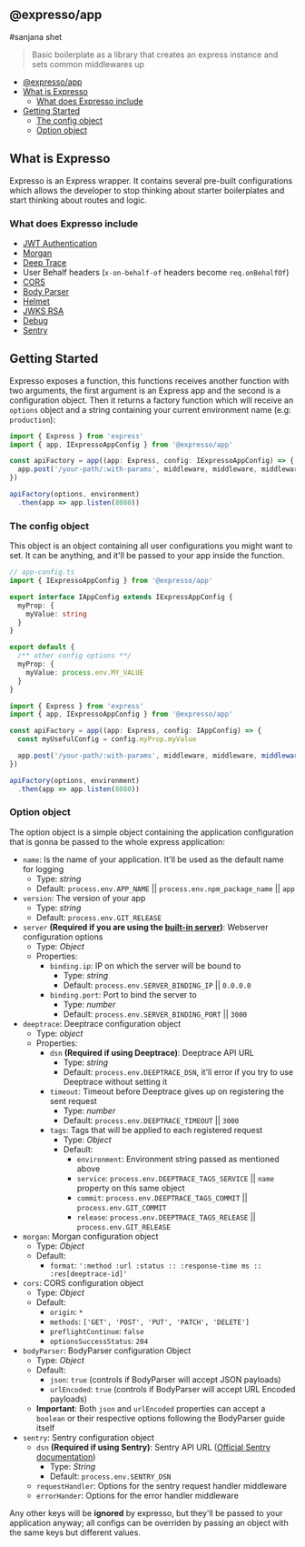 @expresso/app
---
#sanjana shet
> Basic boilerplate as a library that creates an express instance and sets common middlewares up

- [@expresso/app](#expressoapp)
- [What is Expresso](#what-is-expresso)
  - [What does Expresso include](#what-does-expresso-include)
- [Getting Started](#getting-started)
  - [The config object](#the-config-object)
  - [Option object](#option-object)

## What is Expresso

Expresso is an Express wrapper. It contains several pre-built configurations which allows the developer to stop thinking about starter boilerplates and start thinking about routes and logic.

### What does Expresso include

- [JWT Authentication](https://github.com/auth0/express-jwt#readme)
- [Morgan](https://www.npmjs.com/package/morgan)
- [Deep Trace](https://github.com/deep-trace/nodejs-plugins/tree/master/packages/deeptrace-express)
- User Behalf headers (`x-on-behalf-of` headers become `req.onBehalfOf`)
- [CORS](https://github.com/expressjs/cors#readme)
- [Body Parser](https://www.npmjs.com/package/body-parser)
- [Helmet](https://helmetjs.github.io/)
- [JWKS RSA](https://github.com/auth0/node-jwks-rsa)
- [Debug](https://github.com/visionmedia/debug)
- [Sentry](https://sentry.io)

## Getting Started

Expresso exposes a function, this functions receives another function with two arguments, the first argument is an Express app and the second is a configuration object. Then it returns a factory function which will receive an `options` object and a string containing your current environment name (e.g: `production`):

```ts
import { Express } from 'express'
import { app, IExpressoAppConfig } from '@expresso/app'

const apiFactory = app((app: Express, config: IExpressoAppConfig) => {
  app.post('/your-path/:with-params', middleware, middleware, middleware)
})

apiFactory(options, environment)
  .then(app => app.listen(8080))
```

### The config object

This object is an object containing all user configurations you might want to set. It can be anything, and it'll be passed to your app inside the function.

```ts
// app-config.ts
import { IExpressoAppConfig } from '@expresso/app'

export interface IAppConfig extends IExpressAppConfig {
  myProp: {
    myValue: string
  }
}

export default {
  /** other config options **/
  myProp: {
    myValue: process.env.MY_VALUE
  }
}
```

```ts
import { Express } from 'express'
import { app, IExpressoAppConfig } from '@expresso/app'

const apiFactory = app((app: Express, config: IAppConfig) => {
  const myUsefulConfig = config.myProp.myValue

  app.post('/your-path/:with-params', middleware, middleware, middleware(myUsefulConfig))
})

apiFactory(options, environment)
  .then(app => app.listen(8080))
```

### Option object

The option object is a simple object containing the application configuration that is gonna be passed to the whole express application:

- `name`: Is the name of your application. It'll be used as the default name for logging
  - Type: *string*
  - Default: `process.env.APP_NAME` || `process.env.npm_package_name` || `app`
- `version`: The version of your app
  - Type: *string*
  - Default: `process.env.GIT_RELEASE`
- `server` **(Required if you are using the [built-in server](#built-in-server))**: Webserver configuration options
  - Type: *Object*
  - Properties:
    - `binding.ip`: IP on which the server will be bound to
      - Type: *string*
      - Default: `process.env.SERVER_BINDING_IP` || `0.0.0.0`
    - `binding.port`: Port to bind the server to
      - Type: *number*
      - Default: `process.env.SERVER_BINDING_PORT` || `3000`
- `deeptrace`: Deeptrace configuration object
  - Type: *object*
  - Properties:
    - `dsn` **(Required if using Deeptrace)**: Deeptrace API URL
      - Type: *string*
      - Default: `process.env.DEEPTRACE_DSN`, it'll error if you try to use Deeptrace without setting it
    - `timeout`: Timeout before Deeptrace gives up on registering the sent request
      - Type: *number*
      - Default: `process.env.DEEPTRACE_TIMEOUT` || `3000`
    - `tags`: Tags that will be applied to each registered request
      - Type: *Object*
      - Default:
        - `environment`: Environment string passed as mentioned above
        - `service`: `process.env.DEEPTRACE_TAGS_SERVICE` || `name` property on this same object
        - `commit`: `process.env.DEEPTRACE_TAGS_COMMIT` || `process.env.GIT_COMMIT`
        - `release`: `process.env.DEEPTRACE_TAGS_RELEASE` || `process.env.GIT_RELEASE`
- `morgan`: Morgan configuration object
  - Type: *Object*
  - Default:
    - `format`: `':method :url :status :: :response-time ms :: :res[deeptrace-id]'`
- `cors`: CORS configuration object
  - Type: *Object*
  - Default:
    - `origin`: `*`
    - `methods`: `['GET', 'POST', 'PUT', 'PATCH', 'DELETE']`
    - `preflightContinue`: `false`
    - `optionsSuccessStatus`: `204`
- `bodyParser`: BodyParser configuration Object
  - Type: *Object*
  - Default:
    - `json`: `true` (controls if BodyParser will accept JSON payloads)
    - `urlEncoded`: `true` (controls if BodyParser will accept URL Encoded payloads)
  - **Important**: Both `json` and `urlEncoded` properties can accept a `boolean` or their respective options following the BodyParser guide itself
- `sentry`: Sentry configuration object
  - `dsn` **(Required if using Sentry)**: Sentry API URL ([Official Sentry documentation](https://docs.sentry.io/platforms/node/express/))
    - Type: *String*
    - Default: `process.env.SENTRY_DSN`
  - `requestHandler`: Options for the sentry request handler middleware
  - `errorHander`: Options for the error handler middleware

Any other keys will be **ignored** by expresso, but they'll be passed to your application anyway; all configs can be overriden by passing an object with the same keys but different values.
